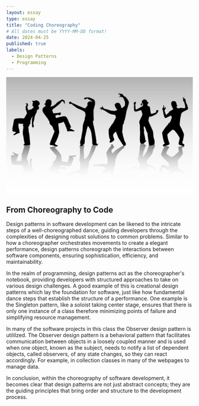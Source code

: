 ```yaml
---
layout: essay
type: essay
title: "Coding Choreography"
# All dates must be YYYY-MM-DD format!
date: 2024-04-25
published: true
labels:
  - Design Patterns
  - Programming
---
```


<center><img width="1200px" class="center" src="../img/Choreo.jpg"></center>

## From Choreography to Code

Design patterns in software development can be likened to the intricate steps of a well-choreographed dance, guiding developers through the complexities of designing robust solutions to common problems. Similar to how a choreographer orchestrates movements to create a elegant performance, design patterns choreograph the interactions between software components, ensuring sophistication, efficiency, and maintainability.

In the realm of programming, design patterns act as the choreographer's notebook, providing developers with structured approaches to take on various design challenges. A good example of this is creational design patterns which lay the foundation for software, just like how fundamental dance steps that establish the structure of a performance. One example is the Singleton pattern, like a soloist taking center stage, ensures that there is only one instance of a class therefore minimizing points of failure and simplifying resource management.

In many of the software projects in this class the Observer design pattern is utililzed. The Observer design pattern is a behavioral pattern that facilitates communication between objects in a loosely coupled manner and is used when one object, known as the subject, needs to notify a list of dependent objects, called observers, of any state changes, so they can react accordingly. For example, in collection classes in many of the webpages to manage data.

In conclusion, within the choreography of software development, it becomes clear that design patterns are not just abstract concepts; they are the guiding principles that bring order and structure to the development process.
